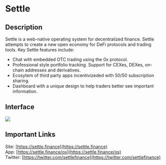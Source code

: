 # Settle

## Description

Settle is a web-native operating system for decentralized finance. Settle attempts to create a new open economy for DeFi protocols and trading tools. Key Settle features include:

* Chat with embedded OTC trading using the 0x protocol.
* Professional style portfolio tracking. Support for CEXes, DEXes, on-chain addresses and derivatives.
* Ecosytem of third party apps incentivizeded with 50/50 subscription sharing.
* Dashboard with a unique design to help traders better see important information.

## Interface

![](https://github.com/ethhub-io/ethhub/tree/72fd31f25d51bffdfad9d7b7bca1999f602894e0/built-on-ethereum/.gitbook/assets/Settle-Interface.png)

## Important Links

Site: [https://settle.finance](https://settle.finance)  
App: [https://settle.finance/os](https://settle.finance/os)  
Twitter: [https://twitter.com/settlefinance](https://twitter.com/settlefinance)

